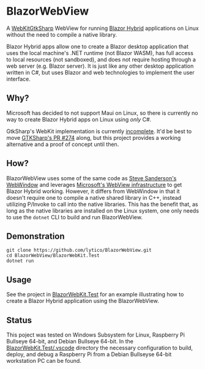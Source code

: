 # BlazorWebView
A [WebKitGtkSharp](https://github.com/GtkSharp/GtkSharp) WebView for running [Blazor Hybrid](https://learn.microsoft.com/en-us/aspnet/core/blazor/hybrid/) applications on Linux without the need to compile a native library.

Blazor Hybrid apps allow one to create a Blazor desktop application that uses the local machine's .NET runtime (not Blazor WASM), has full access to local resources (not sandboxed), and does not require hosting through a web server (e.g. Blazor server). It is just like any other desktop application written in C#, but uses Blazor and web technologies to implement the user interface.

## Why?
Microsoft has decided to not support Maui on Linux, so there is currently no way to create Blazor Hybrid apps on Linux using *only* C#.

GtkSharp's WebKit implementation is currently [incomplete](https://github.com/GtkSharp/GtkSharp/pull/274).  It'd be best to move [GTKSharp's PR #274](https://github.com/GtkSharp/GtkSharp/pull/274) along, but this project provides a working alternative and a proof of concept until then.

## How?
BlazorWebView uses some of the same code as [Steve Sanderson's WebWindow](https://github.com/SteveSandersonMS/WebWindow) and leverages [Microsoft's WebView infrastructure](https://github.com/dotnet/aspnetcore/tree/main/src/Components/WebView) to get Blazor Hybrid working.  However, it differs from WebWindow in that it doesn't require one to compile a native shared library in C++, instead utilizing P/Invoke to call into the native libraries.   This has the benefit that, as long as the native libraries are installed on the Linux system, one only needs to use the `dotnet` CLI to build and run BlazorWebView.

## Demonstration
```
git clone https://github.com/lytico/BlazorWebView.git
cd BlazorWebView/BlazorWebKit.Test
dotnet run
```

## Usage
See the project in [BlazorWebKit.Test](https://github.com/JinShil/BlazorWebView/tree/main/BlazorWebKit.Test) for an example illustrating how to create a Blazor Hybrid application using the BlazorWebView.

## Status
This poject was tested on Windows Subsystem for Linux, Raspberry Pi Bullseye 64-bit, and Debian Bullseye 64-bit.  In the [BlazorWebKit.Test/.vscode](https://github.com/JinShil/BlazorWebView/tree/main/BlazorWebKit.Test/.vscode) directory the necessary configuration to build, deploy, and debug a Raspberry Pi from a Debian Bullseyse 64-bit workstation PC can be found.
